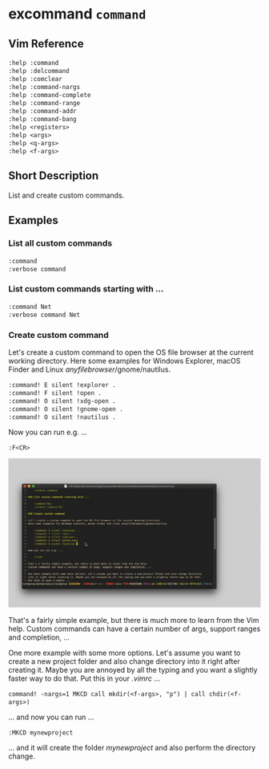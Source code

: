 # excommand `command`

## Vim Reference

    :help :command
    :help :delcommand
    :help :comclear
    :help :command-nargs
    :help :command-complete
    :help :command-range
    :help :command-addr
    :help :command-bang
    :help <registers>
    :help <args>
    :help <q-args>
    :help <f-args>

## Short Description
List and create custom commands.

## Examples

### List all custom commands

    :command
    :verbose command

### List custom commands starting with ...

    :command Net
    :verbose command Net

### Create custom command

Let's create a custom command to open the OS file browser at the current working directory.
Here some examples for Windows Explorer, macOS Finder and Linux *anyfilebrowser*/gnome/nautilus.

    :command! E silent !explorer .
    :command! F silent !open .
    :command! O silent !xdg-open .
    :command! O silent !gnome-open .
    :command! O silent !nautilus .

Now you can run e.g. ...

    :F<CR>

![open file browser command](img/command_1.gif)

That's a fairly simple example, but there is much more to learn from the Vim help.
Custom commands can have a certain number of args, support ranges and completion, ...

One more example with some more options. Let's assume you want to create a new project folder and also change directory
into it right after creating it. Maybe you are annoyed by all the typing and you want a slightly faster way to do that.
Put this in your *.vimrc* ...

    command! -nargs=1 MKCD call mkdir(<f-args>, "p") | call chdir(<f-args>)

... and now you can run ...

    :MKCD mynewproject

... and it will create the folder *mynewproject* and also perform the directory change.

